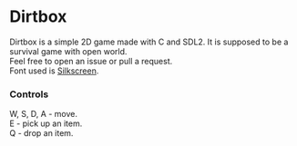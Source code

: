 # Dirtbox
Dirtbox is a simple 2D game made with C and SDL2. It is supposed to be a survival game with open world.  
Feel free to open an issue or pull a request.  
Font used is [Silkscreen](https://fonts.google.com/specimen/Silkscreen).  

### Controls
W, S, D, A - move.  
E - pick up an item.  
Q - drop an item.  
